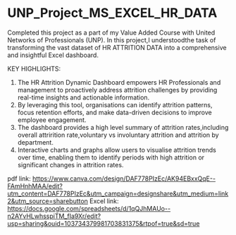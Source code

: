 # UNP_Project_MS_EXCEL_HR_DATA

Completed this project as a part of my Value Added Course with United Networks of Professionals (UNP).
In this project,I understoodthe task of transforming the vast dataset of HR ATTRITION DATA into a comprehensive and insightful Excel dashboard.

KEY HIGHLIGHTS:
1. The HR Attrition Dynamic Dashboard empowers HR Professionals and management to proactively address attrition challenges by providing real-time insights and actionable information.
2. By leveraging this tool, organisations can identify attrition patterns, focus retention efforts, and make data-driven decisions to improve employee engagement.
3. The dashboard provides a high level summary of attrition rates,including overall attrirition rate,voluntary vs involuntary attrition and attrition by department.
4. Interactive charts and graphs allow users to visualise attrition trends over time, enabling them to identify periods with high attrition or significant changes in attrition rates.

pdf link: https://www.canva.com/design/DAF778PIzEc/AK94EBxxQqE--FAmHnhMAA/edit?utm_content=DAF778PIzEc&utm_campaign=designshare&utm_medium=link2&utm_source=sharebutton
Excel link: https://docs.google.com/spreadsheets/d/1qQJhMAUo--n2AYvHLwhsspiTM_fIa9Xr/edit?usp=sharing&ouid=103734379981703831375&rtpof=true&sd=true
